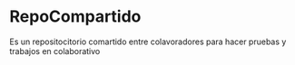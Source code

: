 # RepoCompartido
Es un repositocitorio comartido entre colavoradores para hacer pruebas y trabajos en colaborativo
